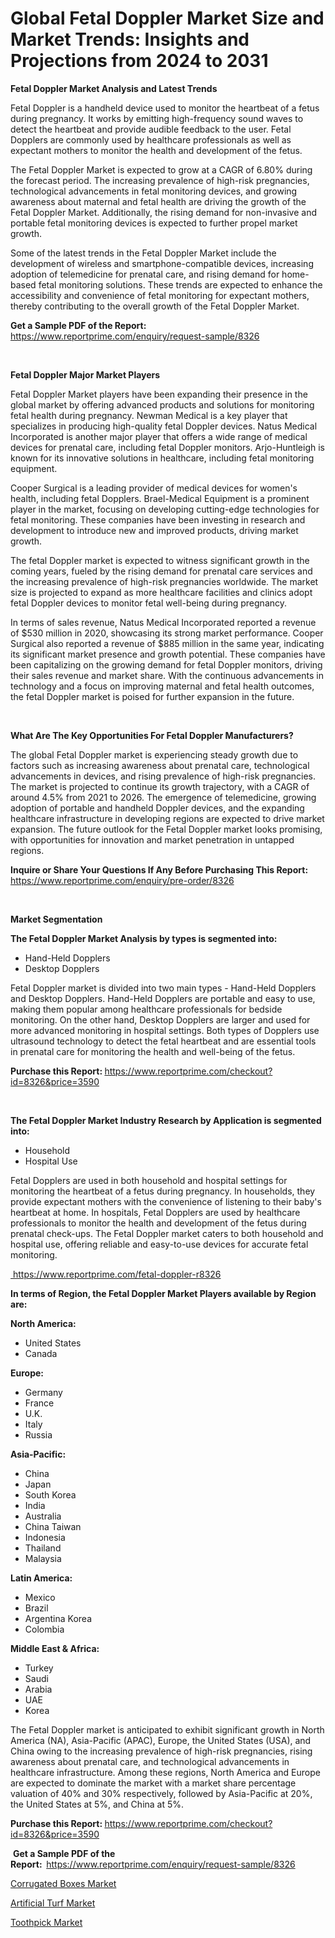 <p><h1>Global Fetal Doppler Market Size and Market Trends: Insights and Projections from 2024 to 2031</h1></p><p><strong>Fetal Doppler Market Analysis and Latest Trends</strong></p>
<p><p>Fetal Doppler is a handheld device used to monitor the heartbeat of a fetus during pregnancy. It works by emitting high-frequency sound waves to detect the heartbeat and provide audible feedback to the user. Fetal Dopplers are commonly used by healthcare professionals as well as expectant mothers to monitor the health and development of the fetus.</p><p>The Fetal Doppler Market is expected to grow at a CAGR of 6.80% during the forecast period. The increasing prevalence of high-risk pregnancies, technological advancements in fetal monitoring devices, and growing awareness about maternal and fetal health are driving the growth of the Fetal Doppler Market. Additionally, the rising demand for non-invasive and portable fetal monitoring devices is expected to further propel market growth.</p><p>Some of the latest trends in the Fetal Doppler Market include the development of wireless and smartphone-compatible devices, increasing adoption of telemedicine for prenatal care, and rising demand for home-based fetal monitoring solutions. These trends are expected to enhance the accessibility and convenience of fetal monitoring for expectant mothers, thereby contributing to the overall growth of the Fetal Doppler Market.</p></p>
<p><strong>Get a Sample PDF of the Report:&nbsp;</strong> <a href="https://www.reportprime.com/enquiry/request-sample/8326">https://www.reportprime.com/enquiry/request-sample/8326</a></p>
<p>&nbsp;</p>
<p><strong>Fetal Doppler Major Market Players</strong></p>
<p><p>Fetal Doppler Market players have been expanding their presence in the global market by offering advanced products and solutions for monitoring fetal health during pregnancy. Newman Medical is a key player that specializes in producing high-quality fetal Doppler devices. Natus Medical Incorporated is another major player that offers a wide range of medical devices for prenatal care, including fetal Doppler monitors. Arjo-Huntleigh is known for its innovative solutions in healthcare, including fetal monitoring equipment.</p><p>Cooper Surgical is a leading provider of medical devices for women's health, including fetal Dopplers. Brael-Medical Equipment is a prominent player in the market, focusing on developing cutting-edge technologies for fetal monitoring. These companies have been investing in research and development to introduce new and improved products, driving market growth.</p><p>The fetal Doppler market is expected to witness significant growth in the coming years, fueled by the rising demand for prenatal care services and the increasing prevalence of high-risk pregnancies worldwide. The market size is projected to expand as more healthcare facilities and clinics adopt fetal Doppler devices to monitor fetal well-being during pregnancy.</p><p>In terms of sales revenue, Natus Medical Incorporated reported a revenue of $530 million in 2020, showcasing its strong market performance. Cooper Surgical also reported a revenue of $885 million in the same year, indicating its significant market presence and growth potential. These companies have been capitalizing on the growing demand for fetal Doppler monitors, driving their sales revenue and market share. With the continuous advancements in technology and a focus on improving maternal and fetal health outcomes, the fetal Doppler market is poised for further expansion in the future.</p></p>
<p>&nbsp;</p>
<p><strong>What Are The Key Opportunities For Fetal Doppler Manufacturers?</strong></p>
<p><p>The global Fetal Doppler market is experiencing steady growth due to factors such as increasing awareness about prenatal care, technological advancements in devices, and rising prevalence of high-risk pregnancies. The market is projected to continue its growth trajectory, with a CAGR of around 4.5% from 2021 to 2026. The emergence of telemedicine, growing adoption of portable and handheld Doppler devices, and the expanding healthcare infrastructure in developing regions are expected to drive market expansion. The future outlook for the Fetal Doppler market looks promising, with opportunities for innovation and market penetration in untapped regions.</p></p>
<p><strong>Inquire or Share Your Questions If Any Before Purchasing This Report:</strong> <a href="https://www.reportprime.com/enquiry/pre-order/8326">https://www.reportprime.com/enquiry/pre-order/8326</a></p>
<p>&nbsp;</p>
<p><strong>Market Segmentation</strong></p>
<p><strong>The Fetal Doppler Market Analysis by types is segmented into:</strong></p>
<p><ul><li>Hand-Held Dopplers</li><li>Desktop Dopplers</li></ul></p>
<p><p>Fetal Doppler market is divided into two main types - Hand-Held Dopplers and Desktop Dopplers. Hand-Held Dopplers are portable and easy to use, making them popular among healthcare professionals for bedside monitoring. On the other hand, Desktop Dopplers are larger and used for more advanced monitoring in hospital settings. Both types of Dopplers use ultrasound technology to detect the fetal heartbeat and are essential tools in prenatal care for monitoring the health and well-being of the fetus.</p></p>
<p><strong>Purchase this Report:&nbsp;</strong><a href="https://www.reportprime.com/checkout?id=8326&price=3590">https://www.reportprime.com/checkout?id=8326&price=3590</a></p>
<p>&nbsp;</p>
<p><strong>The Fetal Doppler Market Industry Research by Application is segmented into:</strong></p>
<p><ul><li>Household</li><li>Hospital Use</li></ul></p>
<p><p>Fetal Dopplers are used in both household and hospital settings for monitoring the heartbeat of a fetus during pregnancy. In households, they provide expectant mothers with the convenience of listening to their baby's heartbeat at home. In hospitals, Fetal Dopplers are used by healthcare professionals to monitor the health and development of the fetus during prenatal check-ups. The Fetal Doppler market caters to both household and hospital use, offering reliable and easy-to-use devices for accurate fetal monitoring.</p></p>
<p><a href="https://www.reportprime.com/fetal-doppler-r8326">&nbsp;https://www.reportprime.com/fetal-doppler-r8326</a></p>
<p><strong>In terms of Region, the Fetal Doppler Market Players available by Region are:</strong></p>
<p>
    <p> <strong> North America: </strong>
        <ul>
            <li>United States</li>
            <li>Canada</li>
        </ul>
        </p> 
    <p> <strong> Europe: </strong>
        <ul>
            <li>Germany</li>
            <li>France</li>
            <li>U.K.</li>
            <li>Italy</li>
            <li>Russia</li>
        </ul>
        </p> 
    <p> <strong> Asia-Pacific: </strong>
        <ul>
            <li>China</li>
            <li>Japan</li>
            <li>South Korea</li>
            <li>India</li>
            <li>Australia</li>
            <li>China Taiwan</li>
            <li>Indonesia</li>
            <li>Thailand</li>
            <li>Malaysia</li>
        </ul>
        </p> 
    <p> <strong> Latin America: </strong>
        <ul>
            <li>Mexico</li>
            <li>Brazil</li>
            <li>Argentina Korea</li>
            <li>Colombia</li>
        </ul>
        </p> 
    <p> <strong> Middle East & Africa: </strong>
        <ul>
            <li>Turkey</li>
            <li>Saudi</li>
            <li>Arabia</li>
            <li>UAE</li>
            <li>Korea</li>
        </ul>
    </p>
    </p>
<p><p>The Fetal Doppler market is anticipated to exhibit significant growth in North America (NA), Asia-Pacific (APAC), Europe, the United States (USA), and China owing to the increasing prevalence of high-risk pregnancies, rising awareness about prenatal care, and technological advancements in healthcare infrastructure. Among these regions, North America and Europe are expected to dominate the market with a market share percentage valuation of 40% and 30% respectively, followed by Asia-Pacific at 20%, the United States at 5%, and China at 5%.</p></p>
<p><strong>Purchase this Report: </strong><a href="https://www.reportprime.com/checkout?id=8326&price=3590">https://www.reportprime.com/checkout?id=8326&price=3590</a></p>
<p>&nbsp;<strong>Get a Sample PDF of the Report:&nbsp;&nbsp;</strong><a href="https://www.reportprime.com/enquiry/request-sample/8326">https://www.reportprime.com/enquiry/request-sample/8326</a></p>
<p><strong></strong></p>
<p><p><a href="https://extreme-scabiosa-c81.notion.site/Decoding-Corrugated-Boxes-Market-Metrics-Market-Share-Trends-and-Growth-Patterns-5b142a6b6fbe4b6fb5e067203f4d1525">Corrugated Boxes Market</a></p><p><a href="https://adventurous-uranium-ef9.notion.site/Artificial-Turf-Market-Share-Evolution-and-Market-Growth-Trends-2024-2031-887d9e010d3a4e8e8970b95b21b1db56">Artificial Turf Market</a></p><p><a href="https://carnation-joke-41f.notion.site/Toothpick-Market-Size-and-Market-Trends-Complete-Industry-Overview-2024-to-2031-72d19f8da1ed4d07a9b78a826bc8dd9a">Toothpick Market</a></p></p>